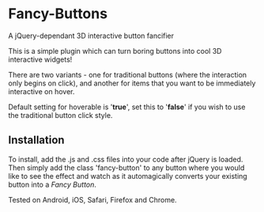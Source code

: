 # Fancy-Buttons
A jQuery-dependant 3D interactive button fancifier

This is a simple plugin which can turn boring buttons into cool 3D interactive widgets!

There are two variants - one for traditional buttons (where the interaction only begins on click), and another for items that you want to be immediately interactive on hover.

Default setting for hoverable is '<b>true</b>', set this to '<b>false</b>' if you wish to use the traditional button click style.

## Installation
To install, add the .js and .css files into your code after jQuery is loaded. Then simply add the class 'fancy-button' to any button where you would like to see the effect and watch as it automagically converts your existing button into a <i>Fancy Button</i>.

Tested on Android, iOS, Safari, Firefox and Chrome.
